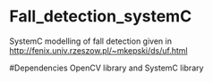 # Fall_detection_systemC
SystemC modelling of fall detection given in http://fenix.univ.rzeszow.pl/~mkepski/ds/uf.html

#Dependencies
OpenCV library and SystemC library
